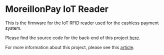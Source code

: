 # MoreillonPay IoT Reader

This is the firmware for the IoT RFID reader used for the cashless payment system.

Please find the source code for the back-end of this project [here](https://github.com/maximemoreillon/moreillon_pay).

For more information about this project, please see this [article](https://articles.maximemoreillon.com/articles/133).
